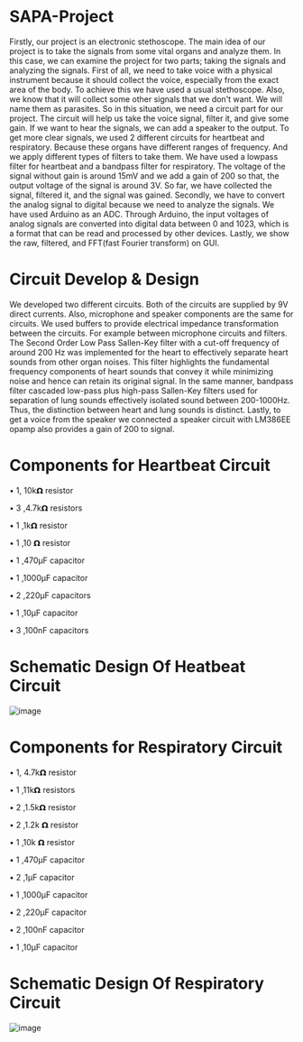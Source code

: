# SAPA-Project
Firstly, our project is an electronic stethoscope. The main idea of our project is to take the signals from some vital organs and analyze them. In this case, we can examine the project for two parts; taking the signals and analyzing the signals. First of all, we need to take voice with a physical instrument because it should collect the voice, especially from the exact area of the body. To achieve this we have used a usual stethoscope. Also, we know that it will collect some other signals that we don't want. We will name them as parasites. So in this situation, we need a circuit part for our project. The circuit will help us take the voice signal, filter it, and give some gain. If we want to hear the signals, we can add a speaker to the output. To get more clear signals, we used 2 different circuits for heartbeat and respiratory. Because these organs have different ranges of frequency. And we apply different types of filters to take them. We have used a lowpass filter for heartbeat and a bandpass filter for respiratory. The voltage of the signal without gain is around 15mV and we add a gain of 200 so that, the output voltage of the signal is around 3V. So far, we have collected the signal, filtered it, and the signal was gained. Secondly, we have to convert the analog signal to digital because we need to analyze the signals. We have used Arduino as an ADC. Through Arduino, the input voltages of analog signals are converted into digital data between 0 and 1023, which is a format that can be read and processed by other devices. Lastly, we show the raw, filtered, and FFT(fast Fourier transform) on GUI.
# Circuit Develop & Design
We developed two different circuits. Both of the circuits are supplied by 9V direct currents. Also, microphone and speaker components are the same for circuits. We used buffers to provide electrical impedance transformation between the circuits. For example between microphone circuits and filters. The Second Order Low Pass Sallen-Key filter with a cut-off frequency of around 200 Hz was implemented for the heart to effectively separate heart sounds from other organ noises. This filter highlights the fundamental frequency components of heart sounds that convey it while minimizing noise and hence can retain its original signal. In the same manner, bandpass filter cascaded low-pass plus high-pass Sallen-Key filters used for separation of lung sounds effectively isolated sound between 200-1000Hz. Thus, the distinction between heart and lung sounds is distinct. Lastly, to get a voice from the speaker we connected a speaker circuit with LM386EE opamp also provides a gain of 200 to signal. 

# Components for Heartbeat Circuit
•	1, 10k𝝮 resistor

•	3 ,4.7k𝝮 resistors

•	1 ,1k𝝮 resistor

•	1 ,10 𝝮 resistor

•	1 ,470µF capacitor

•	1 ,1000µF capacitor

•	2 ,220µF capacitors

•	1 ,10µF capacitor

•	3 ,100nF capacitors

# Schematic Design Of Heatbeat Circuit
![image](https://github.com/muammer068/SAPA-Project/assets/157306706/2b05e3ec-8af0-4caa-899d-d4ac12006039)

# Components for Respiratory Circuit
•	1, 4.7k𝝮 resistor

•	1 ,11k𝝮 resistors

•	2 ,1.5k𝝮 resistor

•	2 ,1.2k 𝝮 resistor

•	1 ,10k 𝝮 resistor

•	1 ,470µF capacitor

•	2 ,1µF capacitor

•	1 ,1000µF capacitor

•	2 ,220µF capacitor

•	2 ,100nF capacitor

•	1 ,10µF capacitor

# Schematic Design Of Respiratory Circuit
![image](https://github.com/muammer068/SAPA-Project/assets/157306706/43aa0406-3eec-466a-83e4-68b8dd36798a)





